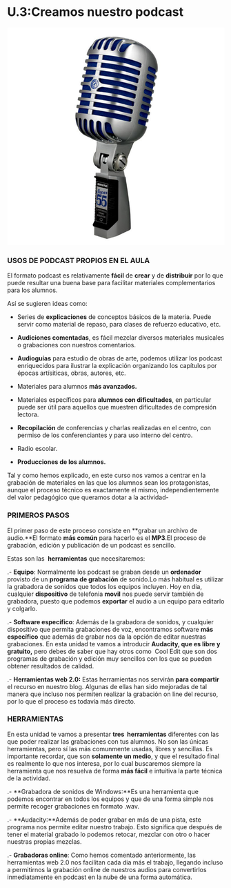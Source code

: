 # U.3:Creamos nuestro podcast


![F2.16 www.audiocentro.com.co Licencia Creative Commons](img/micro.jpg)


### USOS DE PODCAST PROPIOS EN EL AULA

El formato podcast es relativamente **fácil** de **crear** y de **distribuir** por lo que puede resultar una buena base para facilitar materiales complementarios para los alumnos.

Así se sugieren ideas como:

*   Series de **explicaciones** de conceptos básicos de la materia. Puede servir como material de repaso, para clases de refuerzo educativo, etc.
*   **Audiciones comentadas**, es fácil mezclar diversos materiales musicales o grabaciones con nuestros comentarios.
*   **Audioguías** para estudio de obras de arte, podemos utilizar los podcast enriquecidos para ilustrar la explicación organizando los capítulos por épocas artísiticas, obras, autores, etc.
*   Materiales para alumnos **más avanzados.**
*   Materiales específicos para **alumnos con dificultades**, en particular puede ser útil para aquellos que muestren dificultades de compresión lectora.

*   **Recopilación** de conferencias y charlas realizadas en el centro, con permiso de los conferenciantes y para uso interno del centro.
*   Radio escolar.
*   **Producciones de los alumnos.**

Tal y como hemos explicado, en este curso nos vamos a centrar en la grabación de materiales en las que los alumnos sean los protagonistas, aunque el proceso técnico es exactamente el mismo, independientemente del valor pedagógico que queramos dotar a la actividad-

### **PRIMEROS PASOS**

El primer paso de este proceso consiste en **grabar un archivo de audio.**El formato **más común** para hacerlo es el **MP3**.El proceso de grabación, edición y publicación de un podcast es sencillo.

Estas son las  **herramientas** que necesitaremos:

.\- **Equipo**: Normalmente los podcast se graban desde un **ordenador** provisto de un **programa de grabación** de sonido.Lo más habitual es utilizar la grabadora de sonidos que todos los equipos incluyen. Hoy en dia, cualquier **dispositivo** de telefonia **movil** nos puede servir también de grabadora, puesto que podemos **exportar** el audio a un equipo para editarlo y colgarlo.

.\- **Software específico**: Además de la grabadora de sonidos, y cualquier dispositivo que permita grabaciones de voz, encontramos software **más específico** que además de grabar nos da la opción de editar nuestras grabaciones. En esta unidad te vamos a introducir **Audacity, que es libre y gratuito,** pero debes de saber que hay otros como  Cool Edit que son dos programas de grabación y edición muy sencillos con los que se pueden obtener resultados de calidad.

.\- **Herramientas web 2.0:** Estas herramientas nos servirán **para compartir** el recurso en nuestro blog. Algunas de ellas han sido mejoradas de tal manera que incluso nos permiten realizar la grabación on line del recurso, por lo que el proceso es todavía más directo.

### HERRAMIENTAS

En esta unidad te vamos a presentar **tres  herramientas** diferentes con las que poder realizar las grabaciones con tus alumnos. No son las únicas herramientas, pero sí las más comunmente usadas, libres y sencillas. Es importante recordar, que son **solamente un medio**, y que el resultado final es realmente lo que nos interesa, por lo cual buscaremos siempre la herramienta que nos resuelva de forma **más fácil** e intuitiva la parte técnica de la actividad. 

.\- **Grabadora de sonidos de Windows:**Es una herramienta que podemos encontrar en todos los equipos y que de una forma simple nos permite recoger grabaciones en formato .wav.

.\- **Audacity:**Además de poder grabar en más de una pista, este programa nos permite editar nuestro trabajo. Esto significa que después de tener el material grabado lo podemos retocar, mezclar con otro o hacer nuestras propias mezclas.

.\- **Grabadoras online**: Como hemos comentado anteriormente, las herramientas web 2.0 nos facilitan cada dia más el trabajo, llegando incluso a permitirnos la grabación online de nuestros audios para convertirlos inmediatamente en podcast en la nube de una forma automática.

